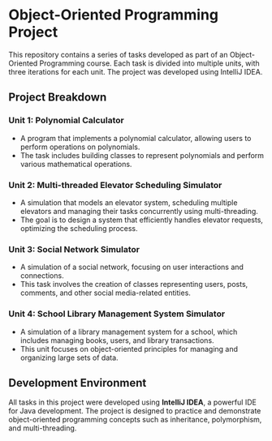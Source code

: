 # Object-Oriented Programming Project

This repository contains a series of tasks developed as part of an Object-Oriented Programming course. Each task is divided into multiple units, with three iterations for each unit. The project was developed using IntelliJ IDEA.

## Project Breakdown

### Unit 1: Polynomial Calculator
- A program that implements a polynomial calculator, allowing users to perform operations on polynomials.
- The task includes building classes to represent polynomials and perform various mathematical operations.

### Unit 2: Multi-threaded Elevator Scheduling Simulator
- A simulation that models an elevator system, scheduling multiple elevators and managing their tasks concurrently using multi-threading.
- The goal is to design a system that efficiently handles elevator requests, optimizing the scheduling process.

### Unit 3: Social Network Simulator
- A simulation of a social network, focusing on user interactions and connections.
- This task involves the creation of classes representing users, posts, comments, and other social media-related entities.

### Unit 4: School Library Management System Simulator
- A simulation of a library management system for a school, which includes managing books, users, and library transactions.
- This unit focuses on object-oriented principles for managing and organizing large sets of data.

## Development Environment

All tasks in this project were developed using **IntelliJ IDEA**, a powerful IDE for Java development. The project is designed to practice and demonstrate object-oriented programming concepts such as inheritance, polymorphism, and multi-threading.
